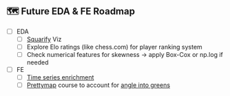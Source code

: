 <!-- EDA ROADMAP -->
## 🗺️ Future EDA & FE Roadmap

- [ ] EDA
    - [ ] [Squarify](https://github.com/laserson/squarify) Viz
    - [ ] Explore Elo ratings (like chess.com) for player ranking system
    - [ ] Check numerical features for skewness → apply Box-Cox or np.log if needed
- [ ] FE
    - [ ] [Time series enrichment](https://www.youtube.com/watch?v=z3ZnOW-S550)
    - [ ] [Prettymap](https://github.com/marceloprates/prettymaps) course to account for [angle into greens](https://marclamberts.medium.com/correlation-between-shooting-angles-and-expected-goals-xg-68db6f2e6045#:~:text=The%20correlation%20between%20xG%20and,it%20is%20a%20critical%20factor)
